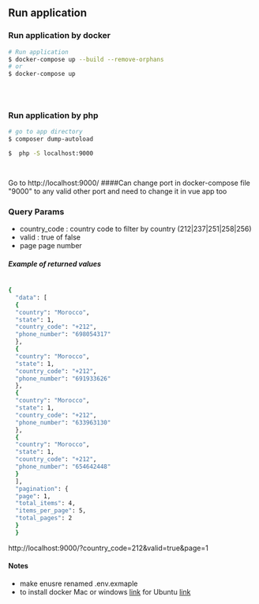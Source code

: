 ## Run application
### Run application by docker
```bash
# Run application
$ docker-compose up --build --remove-orphans 
# or
$ docker-compose up 


 
```
### Run application by php
```bash
# go to app directory
$ composer dump-autoload   

$  php -S localhost:9000    

 
```
Go to http://localhost:9000/
####Can change port in docker-compose file  "9000" to any valid other port and need to change it in vue app too


### Query Params
* country_code : country code to filter by country (212|237|251|258|256)
* valid : true of false
* page page number


##### Example of returned values
```bash
 
{
  "data": [
  {
  "country": "Morocco",
  "state": 1,
  "country_code": "+212",
  "phone_number": "698054317"
  },
  {
  "country": "Morocco",
  "state": 1,
  "country_code": "+212",
  "phone_number": "691933626"
  },
  {
  "country": "Morocco",
  "state": 1,
  "country_code": "+212",
  "phone_number": "633963130"
  },
  {
  "country": "Morocco",
  "state": 1,
  "country_code": "+212",
  "phone_number": "654642448"
  }
  ],
  "pagination": {
  "page": 1,
  "total_items": 4,
  "items_per_page": 5,
  "total_pages": 2
  }
  }
  ```

http://localhost:9000/?country_code=212&valid=true&page=1
#### Notes
* make enusre renamed .env.exmaple
* to install docker Mac or windows [link](https://www.docker.com/products/docker-desktop) for Ubuntu [link](https://docs.docker.com/engine/install/ubuntu/)

